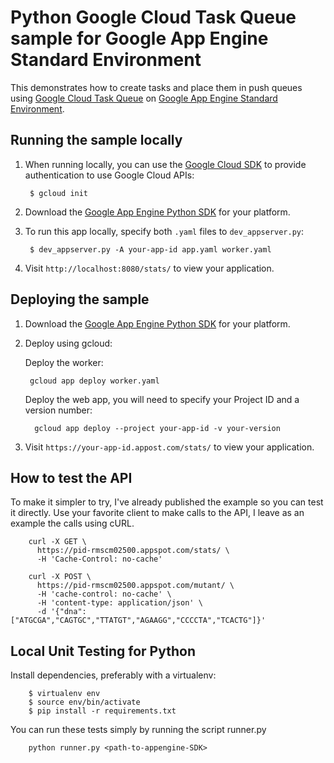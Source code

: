 # Python Google Cloud Task Queue sample for Google App Engine Standard Environment

This demonstrates how to create tasks and place them in push queues using [Google Cloud Task Queue](https://cloud.google.com/appengine/docs/standard/python/taskqueue/) on [Google App Engine Standard Environment](https://cloud.google.com/appengine).

## Running the sample locally

1. When running locally, you can use the [Google Cloud SDK](https://cloud.google.com/sdk) to provide authentication to use Google Cloud APIs:

        $ gcloud init

2. Download the [Google App Engine Python SDK](https://cloud.google.com/appengine/downloads) for your platform.

3. To run this app locally, specify both `.yaml` files to `dev_appserver.py`:

        $ dev_appserver.py -A your-app-id app.yaml worker.yaml

4. Visit `http://localhost:8080/stats/` to view your application.

## Deploying the sample

1. Download the [Google App Engine Python SDK](https://cloud.google.com/appengine/downloads) for your platform.

2. Deploy using gcloud:

    Deploy the worker:

        gcloud app deploy worker.yaml
        
    Deploy the web app, you will need to specify your Project ID and a version number:

         gcloud app deploy --project your-app-id -v your-version

4. Visit `https://your-app-id.appost.com/stats/` to view your application.

## How to test the API

   To make it simpler to try, I've already published the example so you can test it directly. Use your favorite client to make calls to the API, I leave as an example the calls using cURL.
    
        curl -X GET \
          https://pid-rmscm02500.appspot.com/stats/ \
          -H 'Cache-Control: no-cache'
          
        curl -X POST \
          https://pid-rmscm02500.appspot.com/mutant/ \
          -H 'cache-control: no-cache' \
          -H 'content-type: application/json' \
          -d '{"dna":["ATGCGA","CAGTGC","TTATGT","AGAAGG","CCCCTA","TCACTG"]}'    

## Local Unit Testing for Python

   Install dependencies, preferably with a virtualenv:
   
        $ virtualenv env
        $ source env/bin/activate
        $ pip install -r requirements.txt

   You can run these tests simply by running the script runner.py
   
        python runner.py <path-to-appengine-SDK>